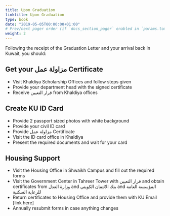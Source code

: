 ```yaml
---
title: Upon Graduation
linktitle: Upon Graduation
type: book
date: "2019-05-05T00:00:00+01:00"
# Prev/next pager order (if `docs_section_pager` enabled in `params.toml`)
weight: 2
---
```


Following the receipt of the Graduation Letter and your arrival back in Kuwait, you should:

## Get your مزاولة عمل Certificate

* Visit Khaldiya Scholarship Offices and follow steps given
* Provide your department head with the signed certificate
* Receive قرار التعيين from Khaldiya offices

 
## Create KU ID Card

* Provide 2 passport sized photos with white background
* Provide your civil ID card
* Provide مزاولة عمل Certificate
* Visit the ID card office in Khaldiya
* Present the required documents and wait for your card


## Housing Support

* Visit the Housing Office in Shwaikh Campus and fill out the required forms 
* Visit the Government Center in Tahreer Tower with قرار التعيين and obtain certificates from وزارة العدل and بنك الائتمان الكويتي and المؤسسة العامة للرعاية السكنية
* Return certificates to Housing Office and provide them with KU Email [link here]
* Annually resubmit forms in case anything changes
